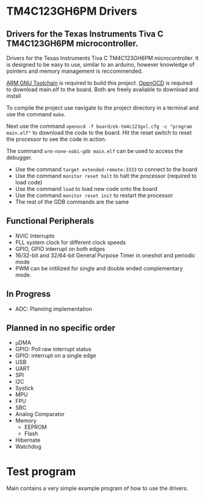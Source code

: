 # TM4C123GH6PM Drivers
## Drivers for the Texas Instruments Tiva C TM4C123GH6PM microcontroller.

Drivers for the Texas Instruments Tiva C TM4C123GH6PM 
microcontroller. It is designed to be easy to use, similar to an arduino,
however knowledge of pointers and memory management is reccommended.

[ARM GNU Toolchain](https://developer.arm.com/tools-and-software/open-source-software/developer-tools/gnu-toolchain/gnu-rm/downloads) is required to build this project. [OpenOCD](http://openocd.org/) is required to 
download main.elf to the board. Both are freely available to download and install

To compile the project use navigate to the project directory in a terminal and
use the command `make`.

Next use the command `openocd -f board/ek-tm4c123gxl.cfg -c "program main.elf"`
to download the code to the board. Hit the reset switch to reset the processor to
see the code in action.

The command `arm-none-eabi-gdb main.elf` can be used to access the debugger. 
* Use the command `target extended-remote:3333` to connect to the board
* Use the command `monitor reset halt` to halt the processor (required to load code)
* Use the command `load` to load new code onto the board
* Use the command `monitor reset init` to restart the processor
* The rest of the GDB commands are the same

## Functional Peripherals
* NVIC Interrupts
* PLL system clock for different clock speeds
* GPIO, GPIO interrupt on both edges
* 16/32-bit and 32/64-bit General Purpose Timer in oneshot and periodic mode
* PWM can be initilized for single and double ended complementary mode.

## In Progress
* ADC: Planning implementation

## Planned in no specific order
* µDMA
* GPIO: Poll raw interrupt status
* GPIO: interrupt on a single edge
* USB
* UART
* SPI
* I2C
* Systick
* MPU
* FPU
* SBC
* Analog Comparator
* Memory
    * EEPROM
    * Flash
* Hibernate
* Watchdog

# Test program

Main contains a very simple example program of how to use the drivers.
